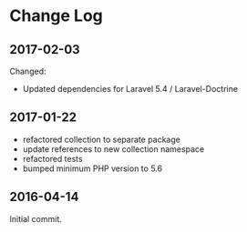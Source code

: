 Change Log
==========

2017-02-03
----------

Changed:

 * Updated dependencies for Laravel 5.4 / Laravel-Doctrine

2017-01-22
----------

 * refactored collection to separate package
 * update references to new collection namespace
 * refactored tests
 * bumped minimum PHP version to 5.6

2016-04-14
----------

Initial commit.

